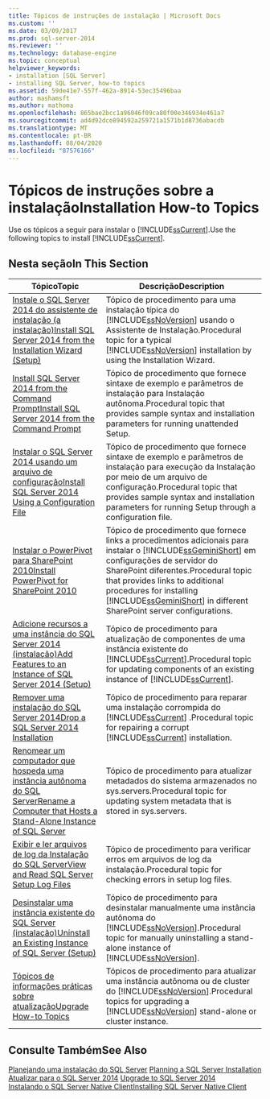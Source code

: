 ```yaml
---
title: Tópicos de instruções de instalação | Microsoft Docs
ms.custom: ''
ms.date: 03/09/2017
ms.prod: sql-server-2014
ms.reviewer: ''
ms.technology: database-engine
ms.topic: conceptual
helpviewer_keywords:
- installation [SQL Server]
- installing SQL Server, how-to topics
ms.assetid: 59de41e7-557f-462a-8914-53ec35496baa
author: mashamsft
ms.author: mathoma
ms.openlocfilehash: 865bae2bcc1a96046f09ca80f00e346934e461a7
ms.sourcegitcommit: ad4d92dce894592a259721a1571b1d8736abacdb
ms.translationtype: MT
ms.contentlocale: pt-BR
ms.lasthandoff: 08/04/2020
ms.locfileid: "87576166"
---
```

# <a name="installation-how-to-topics"></a><span data-ttu-id="b510b-102">Tópicos de instruções sobre a instalação</span><span class="sxs-lookup"><span data-stu-id="b510b-102">Installation How-to Topics</span></span>
  <span data-ttu-id="b510b-103">Use os tópicos a seguir para instalar o [!INCLUDE[ssCurrent](../../includes/sscurrent-md.md)].</span><span class="sxs-lookup"><span data-stu-id="b510b-103">Use the following topics to install [!INCLUDE[ssCurrent](../../includes/sscurrent-md.md)].</span></span>  
  
## <a name="in-this-section"></a><span data-ttu-id="b510b-104">Nesta seção</span><span class="sxs-lookup"><span data-stu-id="b510b-104">In This Section</span></span>  
  
|<span data-ttu-id="b510b-105">Tópico</span><span class="sxs-lookup"><span data-stu-id="b510b-105">Topic</span></span>|<span data-ttu-id="b510b-106">Descrição</span><span class="sxs-lookup"><span data-stu-id="b510b-106">Description</span></span>|  
|-----------|-----------------|  
|[<span data-ttu-id="b510b-107">Instale o SQL Server 2014 do assistente de instalação &#40;a instalação&#41;</span><span class="sxs-lookup"><span data-stu-id="b510b-107">Install SQL Server 2014 from the Installation Wizard &#40;Setup&#41;</span></span>](../../database-engine/install-windows/install-sql-server-from-the-installation-wizard-setup.md)|<span data-ttu-id="b510b-108">Tópico de procedimento para uma instalação típica do [!INCLUDE[ssNoVersion](../../includes/ssnoversion-md.md)] usando o Assistente de Instalação.</span><span class="sxs-lookup"><span data-stu-id="b510b-108">Procedural topic for a typical [!INCLUDE[ssNoVersion](../../includes/ssnoversion-md.md)] installation by using the Installation Wizard.</span></span>|  
|[<span data-ttu-id="b510b-109">Install SQL Server 2014 from the Command Prompt</span><span class="sxs-lookup"><span data-stu-id="b510b-109">Install SQL Server 2014 from the Command Prompt</span></span>](../../database-engine/install-windows/install-sql-server-from-the-command-prompt.md)|<span data-ttu-id="b510b-110">Tópico de procedimento que fornece sintaxe de exemplo e parâmetros de instalação para Instalação autônoma.</span><span class="sxs-lookup"><span data-stu-id="b510b-110">Procedural topic that provides sample syntax and installation parameters for running unattended Setup.</span></span>|  
|[<span data-ttu-id="b510b-111">Instalar o SQL Server 2014 usando um arquivo de configuração</span><span class="sxs-lookup"><span data-stu-id="b510b-111">Install SQL Server 2014 Using a Configuration File</span></span>](../../database-engine/install-windows/install-sql-server-using-a-configuration-file.md)|<span data-ttu-id="b510b-112">Tópico de procedimento que fornece sintaxe de exemplo e parâmetros de instalação para execução da Instalação por meio de um arquivo de configuração.</span><span class="sxs-lookup"><span data-stu-id="b510b-112">Procedural topic that provides sample syntax and installation parameters for running Setup through a configuration file.</span></span>|  
|[<span data-ttu-id="b510b-113">Instalar o PowerPivot para SharePoint 2010</span><span class="sxs-lookup"><span data-stu-id="b510b-113">Install PowerPivot for SharePoint 2010</span></span>](../../../2014/sql-server/install/install-powerpivot-for-sharepoint-2010.md)|<span data-ttu-id="b510b-114">Tópico de procedimento que fornece links a procedimentos adicionais para instalar o [!INCLUDE[ssGeminiShort](../../includes/ssgeminishort-md.md)] em configurações de servidor do SharePoint diferentes.</span><span class="sxs-lookup"><span data-stu-id="b510b-114">Procedural topic that provides links to additional procedures for installing [!INCLUDE[ssGeminiShort](../../includes/ssgeminishort-md.md)] in different SharePoint server configurations.</span></span>|  
|[<span data-ttu-id="b510b-115">Adicione recursos a uma instância do SQL Server 2014 &#40;instalação&#41;</span><span class="sxs-lookup"><span data-stu-id="b510b-115">Add Features to an Instance of SQL Server 2014 &#40;Setup&#41;</span></span>](../../database-engine/install-windows/add-features-to-an-instance-of-sql-server-setup.md)|<span data-ttu-id="b510b-116">Tópico de procedimento para atualização de componentes de uma instância existente do [!INCLUDE[ssCurrent](../../includes/sscurrent-md.md)].</span><span class="sxs-lookup"><span data-stu-id="b510b-116">Procedural topic for updating components of an existing instance of [!INCLUDE[ssCurrent](../../includes/sscurrent-md.md)].</span></span>|  
|[<span data-ttu-id="b510b-117">Remover uma instalação do SQL Server 2014</span><span class="sxs-lookup"><span data-stu-id="b510b-117">Drop a SQL Server 2014 Installation</span></span>](../../database-engine/install-windows/repair-a-failed-sql-server-installation.md)|<span data-ttu-id="b510b-118">Tópico de procedimento para reparar uma instalação corrompida do [!INCLUDE[ssCurrent](../../includes/sscurrent-md.md)] .</span><span class="sxs-lookup"><span data-stu-id="b510b-118">Procedural topic for repairing a corrupt [!INCLUDE[ssCurrent](../../includes/sscurrent-md.md)] installation.</span></span>|  
|[<span data-ttu-id="b510b-119">Renomear um computador que hospeda uma instância autônoma do SQL Server</span><span class="sxs-lookup"><span data-stu-id="b510b-119">Rename a Computer that Hosts a Stand-Alone Instance of SQL Server</span></span>](../../database-engine/install-windows/rename-a-computer-that-hosts-a-stand-alone-instance-of-sql-server.md)|<span data-ttu-id="b510b-120">Tópico de procedimento para atualizar metadados do sistema armazenados no sys.servers.</span><span class="sxs-lookup"><span data-stu-id="b510b-120">Procedural topic for updating system metadata that is stored in sys.servers.</span></span>|  
|[<span data-ttu-id="b510b-121">Exibir e ler arquivos de log da Instalação do SQL Server</span><span class="sxs-lookup"><span data-stu-id="b510b-121">View and Read SQL Server Setup Log Files</span></span>](../../database-engine/install-windows/view-and-read-sql-server-setup-log-files.md)|<span data-ttu-id="b510b-122">Tópico de procedimento para verificar erros em arquivos de log da instalação.</span><span class="sxs-lookup"><span data-stu-id="b510b-122">Procedural topic for checking errors in setup log files.</span></span>|  
|[<span data-ttu-id="b510b-123">Desinstalar uma instância existente do SQL Server &#40;instalação&#41;</span><span class="sxs-lookup"><span data-stu-id="b510b-123">Uninstall an Existing Instance of SQL Server &#40;Setup&#41;</span></span>](../../../2014/sql-server/install/uninstall-an-existing-instance-of-sql-server-setup.md)|<span data-ttu-id="b510b-124">Tópico de procedimento para desinstalar manualmente uma instância autônoma do [!INCLUDE[ssNoVersion](../../includes/ssnoversion-md.md)].</span><span class="sxs-lookup"><span data-stu-id="b510b-124">Procedural topic for manually uninstalling a stand-alone instance of [!INCLUDE[ssNoVersion](../../includes/ssnoversion-md.md)].</span></span>|  
|[<span data-ttu-id="b510b-125">Tópicos de informações práticas sobre atualização</span><span class="sxs-lookup"><span data-stu-id="b510b-125">Upgrade How-to Topics</span></span>](../../../2014/sql-server/install/upgrade-how-to-topics.md)|<span data-ttu-id="b510b-126">Tópicos de procedimento para atualizar uma instância autônoma ou de cluster do [!INCLUDE[ssNoVersion](../../includes/ssnoversion-md.md)].</span><span class="sxs-lookup"><span data-stu-id="b510b-126">Procedural topics for upgrading a [!INCLUDE[ssNoVersion](../../includes/ssnoversion-md.md)] stand-alone or cluster instance.</span></span>|  
  
## <a name="see-also"></a><span data-ttu-id="b510b-127">Consulte Também</span><span class="sxs-lookup"><span data-stu-id="b510b-127">See Also</span></span>  
 <span data-ttu-id="b510b-128">[Planejando uma instalação do SQL Server](../../../2014/sql-server/install/planning-a-sql-server-installation.md) </span><span class="sxs-lookup"><span data-stu-id="b510b-128">[Planning a SQL Server Installation](../../../2014/sql-server/install/planning-a-sql-server-installation.md) </span></span>  
 <span data-ttu-id="b510b-129">[Atualizar para o SQL Server 2014](../../database-engine/install-windows/upgrade-sql-server.md) </span><span class="sxs-lookup"><span data-stu-id="b510b-129">[Upgrade to SQL Server 2014](../../database-engine/install-windows/upgrade-sql-server.md) </span></span>  
 [<span data-ttu-id="b510b-130">Instalando o SQL Server Native Client</span><span class="sxs-lookup"><span data-stu-id="b510b-130">Installing SQL Server Native Client</span></span>](../../relational-databases/native-client/applications/installing-sql-server-native-client.md)  
  
  
